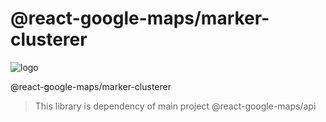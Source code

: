 # @react-google-maps/marker-clusterer

![logo](https://raw.githubusercontent.com/JustFly1984/react-google-maps-api/master/logo.png)

@react-google-maps/marker-clusterer

> This library is dependency of main project @react-google-maps/api
